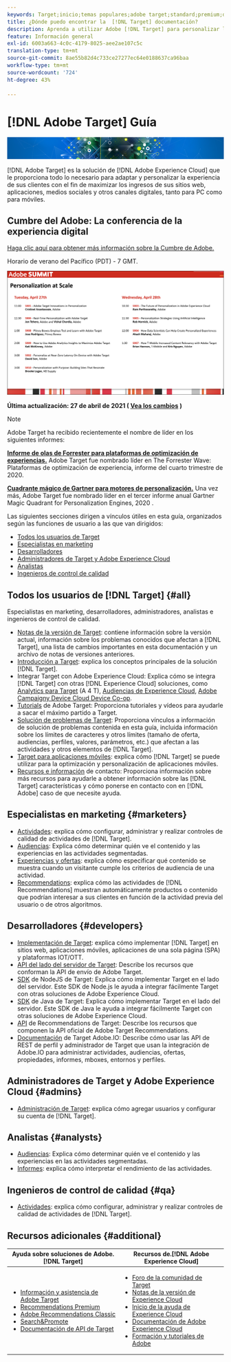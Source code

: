 ```yaml
---
keywords: Target;inicio;temas populares;adobe target;standard;premium;documentación de target;documentación de adobe target
title: ¿Dónde puedo encontrar la  [!DNL Target] documentación?
description: Aprenda a utilizar Adobe [!DNL Target] para personalizar la experiencia de sus clientes a fin de maximizar los ingresos de sus sitios web, aplicaciones y otros canales digitales, tanto para PC como para móviles.
feature: Información general
exl-id: 6003a663-4c0c-4179-8025-aee2ae107c5c
translation-type: tm+mt
source-git-commit: 8ae55b82d4c733ce27277ec64e0188637ca96baa
workflow-type: tm+mt
source-wordcount: '724'
ht-degree: 43%

---
```


# [!DNL Adobe Target] Guía

![banner](assets/target-home-banner-simple.png)

[!DNL Adobe Target] es la solución de [!DNL Adobe Experience Cloud] que le proporciona todo lo necesario para adaptar y personalizar la experiencia de sus clientes con el fin de maximizar los ingresos de sus sitios web, aplicaciones, medios sociales y otros canales digitales, tanto para PC como para móviles.

## Cumbre del Adobe: La conferencia de la experiencia digital

[Haga clic aquí para obtener más información sobre la Cumbre de Adobe.](https://business.adobe.com/summit/adobe-summit.html)

Horario de verano del Pacífico (PDT) - 7 GMT.

![Sesiones de la Cumbre](/help/assets/summit-2021.png)

**Última actualización: 27 de abril de 2021 (  [Vea los cambios](r-release-notes/doc-change.md) )**

>[!NOTE]
>
>Adobe Target ha recibido recientemente el nombre de líder en los siguientes informes:
>
>**[Informe de olas de Forrester para plataformas de optimización de experiencias.](https://blog.adobe.com/en/2020/11/24/adobe-named-leader-in-forrester-wave-report-experience-optimization-platforms.html)** Adobe Target fue nombrado líder en The Forrester Wave: Plataformas de optimización de experiencia, informe del cuarto trimestre de 2020.
>
>**[Cuadrante mágico de Gartner para motores de personalización.](https://theblog.adobe.com/adobe-again-named-leader-in-gartner-magic-quadrant-for-personalization-engines/)** Una vez más, Adobe Target fue nombrado líder en el tercer informe anual Gartner Magic Quadrant for Personalization Engines, 2020 .

Las siguientes secciones dirigen a vínculos útiles en esta guía, organizados según las funciones de usuario a las que van dirigidos:

- [Todos los usuarios de Target](#all)
- [Especialistas en marketing](#marketers)
- [Desarrolladores](#developers)
- [Administradores de Target y Adobe Experience Cloud](#admins)
- [Analistas](#analysts)
- [Ingenieros de control de calidad](#qa)

## Todos los usuarios de [!DNL Target] {#all}

Especialistas en marketing, desarrolladores, administradores, analistas e ingenieros de control de calidad.

- [Notas de la versión de Target](r-release-notes/release-notes.md): contiene información sobre la versión actual, información sobre los problemas conocidos que afectan a [!DNL Target], una lista de cambios importantes en esta documentación y un archivo de notas de versiones anteriores.
- [Introducción a Target](c-intro/intro.md): explica los conceptos principales de la solución [!DNL Target].
- Integrar Target con Adobe Experience Cloud: Explica cómo se integra [!DNL Target] con otras [!DNL Experience Cloud] soluciones, como [Analytics para Target](/help/c-integrating-target-with-mac/a4t/a4t.md) (A 4 T), [Audiencias de Experience Cloud](/help/c-integrating-target-with-mac/mmp.md), [Adobe Campaign](/help/c-integrating-target-with-mac/campaign-and-target.md)[y Device Cloud Device Co-op](/help/c-integrating-target-with-mac/experience-cloud-device-co-op.md).
- [Tutorials](https://experienceleague.adobe.com/docs/target-learn/tutorials/overview.html) de Adobe Target: Proporciona tutoriales y vídeos para ayudarle a sacar el máximo partido a Target.
- [Solución de problemas de Target](r-troubleshooting-target/troubleshooting-target.md): Proporciona vínculos a información de solución de problemas contenida en esta guía, incluida información sobre los límites de caracteres y otros límites (tamaño de oferta, audiencias, perfiles, valores, parámetros, etc.) que afectan a las actividades y otros elementos de  [!DNL Target].
- [Target para aplicaciones móviles](c-target-mobile-app/target-mobile-app.md): explica cómo [!DNL Target] se puede utilizar para la optimización y personalización de aplicaciones móviles.
- [Recursos e información](cmp-resources-and-contact-information.md) de contacto: Proporciona información sobre más recursos para ayudarle a obtener información sobre las  [!DNL Target] características y cómo ponerse en contacto con en  [!DNL Adobe] caso de que necesite ayuda.

## Especialistas en marketing {#marketers}

- [Actividades](c-activities/activities.md): explica cómo configurar, administrar y realizar controles de calidad de actividades de [!DNL Target].
- [Audiencias](c-target/target.md): Explica cómo determinar quién ve el contenido y las experiencias en las actividades segmentadas.
- [Experiencias y ofertas](c-experiences/experiences.md): explica cómo especificar qué contenido se muestra cuando un visitante cumple los criterios de audiencia de una actividad.
- [Recommendations](c-recommendations/recommendations.md): explica cómo las actividades de [!DNL Recommendations] muestran automáticamente productos o contenido que podrían interesar a sus clientes en función de la actividad previa del usuario o de otros algoritmos.

## Desarrolladores  {#developers}

- [Implementación de Target](c-implementing-target/implementing-target.md): explica cómo implementar [!DNL Target] en sitios web, aplicaciones móviles, aplicaciones de una sola página (SPA) y plataformas IOT/OTT.
- [API del lado del servidor de Target](https://developers.adobetarget.com/api/delivery-api/): Describe los recursos que conforman la API de envío de Adobe Target.
- [SDK](https://github.com/adobe/target-nodejs-sdk) de NodeJS de Target: Explica cómo implementar Target en el lado del servidor. Este SDK de Node.js le ayuda a integrar fácilmente Target con otras soluciones de Adobe Experience Cloud.
- [SDK](https://github.com/adobe/target-java-sdk) de Java de Target: Explica cómo implementar Target en el lado del servidor. Este SDK de Java le ayuda a integrar fácilmente Target con otras soluciones de Adobe Experience Cloud.
- [API](https://developers.adobetarget.com/api/recommendations/) de Recommendations de Target: Describe los recursos que componen la API oficial de Adobe Target Recommendations.
- [Documentación](http://developers.adobetarget.com/api/#introduction) de Target Adobe.IO: Describe cómo usar las API de REST de perfil y administrador de Target que usan la integración de Adobe.IO para administrar actividades, audiencias, ofertas, propiedades, informes, mboxes, entornos y perfiles.

## Administradores de Target y Adobe Experience Cloud {#admins}

- [Administración de Target](administrating-target/administrating-target.md): explica cómo agregar usuarios y configurar su cuenta de [!DNL Target].

## Analistas  {#analysts}

- [Audiencias](c-target/target.md): Explica cómo determinar quién ve el contenido y las experiencias en las actividades segmentadas.
- [Informes](c-reports/reports.md): explica cómo interpretar el rendimiento de las actividades.

## Ingenieros de control de calidad  {#qa}

- [Actividades](c-activities/activities.md): explica cómo configurar, administrar y realizar controles de calidad de actividades de [!DNL Target].

## Recursos adicionales {#additional}

| Ayuda sobre soluciones de Adobe.[!DNL Target] | Recursos de.[!DNL Adobe Experience Cloud] |
|--- |--- |
| <ul><li>[Información y asistencia de Adobe Target](https://helpx.adobe.com/es/support/target.html)</li><li>[Recommendations Premium](c-recommendations/recommendations.md)</li><li>[Adobe Recommendations Classic](/help/assets/adobe-recommendations-classic.pdf)</li><li>[Search&amp;Promote](https://experienceleague.adobe.com/docs/search-promote/using/sp-home.html)</li><li>[Documentación de API de Target](c-implementing-target/c-api-and-sdk-overview/api-and-sdk-overview.md)</li></ul> | <ul><li>[Foro de la comunidad de Target](https://forums.adobe.com/community/experience-cloud/marketing-cloud/target)</li><li>[Notas de la versión de Experience Cloud](https://experienceleague.adobe.com/docs/release-notes/experience-cloud/current.html)</li><li>[Inicio de la ayuda de Experience Cloud](https://helpx.adobe.com/support/experience-cloud.html)</li><li>[Documentación de Adobe Experience Cloud](https://experienceleague.adobe.com/docs/experience-cloud/user-guides/home.html)</li><li>[Formación y tutoriales de Adobe](https://helpx.adobe.com/learning.html?promoid=KAUDK)</li></ul> |  |
